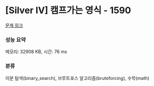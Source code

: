 # [Silver IV] 캠프가는 영식 - 1590 

[문제 링크](https://www.acmicpc.net/problem/1590) 

### 성능 요약

메모리: 32908 KB, 시간: 76 ms

### 분류

이분 탐색(binary_search), 브루트포스 알고리즘(bruteforcing), 수학(math)

